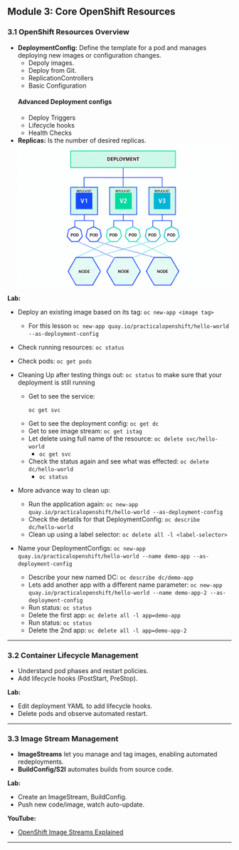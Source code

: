 ## Module 3: Core OpenShift Resources 

### 3.1 OpenShift Resources Overview

- **DeploymentConfig:** Define the template for a pod and manages deploying new images or configuration changes.
  - Depoly images.
  - Deploy from Git.
  - ReplicationControllers
  - Basic Configuration
  #### Advanced Deployment configs
  - Deploy Triggers
  - Lifecycle hooks
  - Health Checks
- **Replicas:** Is the number of desired replicas.
![Deployment](/images/deployment.png)

**Lab:**  
- Deploy an existing image based on its tag: `oc new-app <image tag>`
  - For this lesson
`oc new-app quay.io/practicalopenshift/hello-world --as-deployment-config`
- Check running resources: `oc status`
- Check pods: `oc get pods`

- Cleaning Up after testing things out: `oc status` to make sure that your deployment is still running 
  - Get to see the service: 
    ```
    oc get svc
    ```
  - Get to see the deployment config: `oc get dc`
  - Get to see image stream: `oc get istag`
  - Let delete using full name of the resource: `oc delete svc/hello-world`
    - `oc get svc`
  - Check the status again and see what was effected: `oc delete dc/hello-world`
    - `oc status`
- More advance way to clean up:
  - Run the application again: 
  `oc new-app quay.io/practicalopenshift/hello-world --as-deployment-config`
  - Check the detatils for that DeploymentConfig: `oc describe dc/hello-world`
  - Clean up using a label selector: `oc delete all -l <label-selector>`
- Name your DeploymentConfigs:
 `oc new-app quay.io/practicalopenshift/hello-world --name demo-app --as-deployment-config`
  - Describe your new named DC: `oc describe dc/demo-app`
  - Lets add another app with a different name parameter: 
  `oc new-app quay.io/practicalopenshift/hello-world --name demo-app-2 --as-deployment-config`
  - Run status: `oc status`
  - Delete the first app: `oc delete all -l app=demo-app`
  - Run status: `oc status`
  - Delete the 2nd app: `oc delete all -l app=demo-app-2`

---

### 3.2 Container Lifecycle Management

- Understand pod phases and restart policies.
- Add lifecycle hooks (PostStart, PreStop).

**Lab:**  
- Edit deployment YAML to add lifecycle hooks.
- Delete pods and observe automated restart.

---

### 3.3 Image Stream Management

- **ImageStreams** let you manage and tag images, enabling automated redeployments.
- **BuildConfig/S2I** automates builds from source code.

**Lab:**  
- Create an ImageStream, BuildConfig.
- Push new code/image, watch auto-update.

**YouTube:**  
- [OpenShift Image Streams Explained](https://www.youtube.com/watch?v=jA-RH0jO-J8)

---

